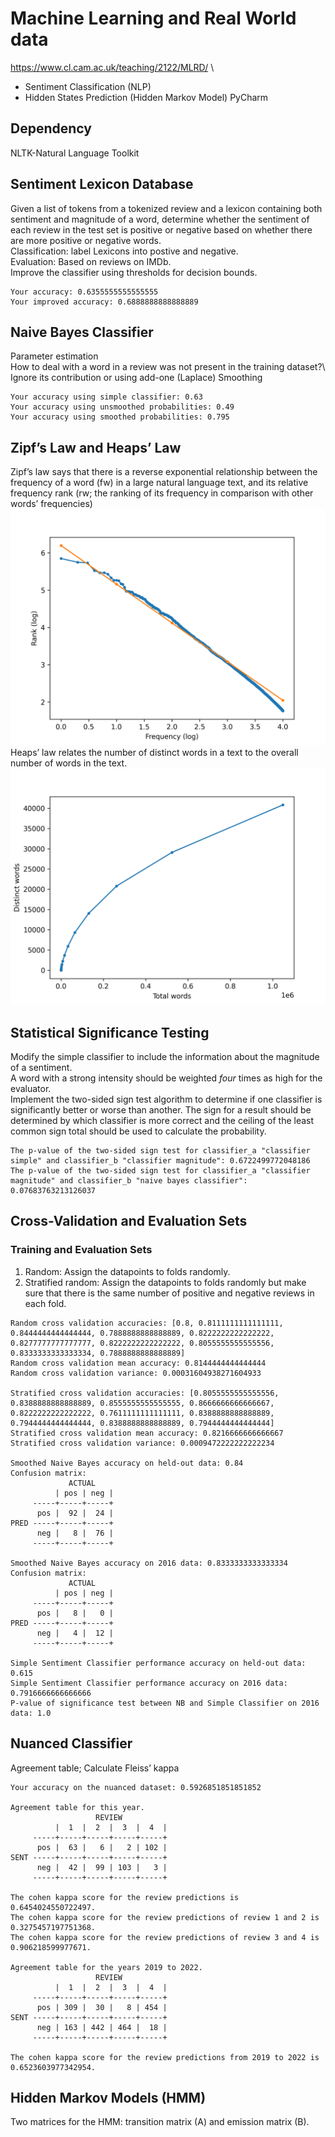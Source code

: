 # Machine Learning and Real World data
https://www.cl.cam.ac.uk/teaching/2122/MLRD/ \
* Sentiment Classification (NLP)
* Hidden States Prediction (Hidden Markov Model)
PyCharm
## Dependency
NLTK-Natural Language Toolkit
## Sentiment Lexicon Database
Given a list of tokens from a tokenized review and a lexicon containing both sentiment and magnitude of a word, determine whether the sentiment of each review in the test set is positive or negative based on whether there are more positive or negative words.\
Classification: label Lexicons into postive and negative.\
Evaluation: Based on reviews on IMDb. \
Improve the classifier using thresholds for decision bounds.
```
Your accuracy: 0.6355555555555555
Your improved accuracy: 0.6888888888888889
```
## Naive Bayes Classifier
Parameter estimation\
How to deal with a word in a review was not present in the training dataset?\ 
Ignore its contribution or using add-one (Laplace) Smoothing 
```
Your accuracy using simple classifier: 0.63
Your accuracy using unsmoothed probabilities: 0.49
Your accuracy using smoothed probabilities: 0.795
```
## Zipf’s Law and Heaps’ Law
Zipf’s law says that there is a reverse exponential relationship between the frequency of a word (fw) in a large natural language text, and its relative frequency rank (rw; the ranking of its frequency in comparison with other words’ frequencies) \
![Zipf](mlrd/figures/sentiment_detection/Estimation%20of%20log-log.png)
Heaps’ law relates the number of distinct words in a text to the overall number of words in the text.
![Heaps](mlrd/figures/sentiment_detection/Numbers%20of%20Words.png)

## Statistical Significance Testing
Modify the simple classifier to include the information about the magnitude of a sentiment.\
A word with a strong intensity should be weighted *four* times as high for the evaluator.\
Implement the two-sided sign test algorithm to determine if one classifier is significantly better or worse than     another. The sign for a result should be determined by which classifier is more correct and the ceiling of the least common sign total should be used to calculate the probability.
```
The p-value of the two-sided sign test for classifier_a "classifier simple" and classifier_b "classifier magnitude": 0.6722499772048186
The p-value of the two-sided sign test for classifier_a "classifier magnitude" and classifier_b "naive bayes classifier": 0.07683763213126037
```

## Cross-Validation and Evaluation Sets
### Training and Evaluation Sets
1. Random: Assign the datapoints to folds randomly. 
2. Stratified random: Assign the datapoints to folds randomly but make sure that there is the same number of positive and negative reviews in each fold.
```
Random cross validation accuracies: [0.8, 0.8111111111111111, 0.8444444444444444, 0.7888888888888889, 0.8222222222222222, 0.8277777777777777, 0.8222222222222222, 0.8055555555555556, 0.8333333333333334, 0.7888888888888889]
Random cross validation mean accuracy: 0.8144444444444444
Random cross validation variance: 0.00031604938271604933

Stratified cross validation accuracies: [0.8055555555555556, 0.8388888888888889, 0.8555555555555555, 0.8666666666666667, 0.8222222222222222, 0.7611111111111111, 0.8388888888888889, 0.7944444444444444, 0.8388888888888889, 0.7944444444444444]
Stratified cross validation mean accuracy: 0.8216666666666667
Stratified cross validation variance: 0.0009472222222222234

Smoothed Naive Bayes accuracy on held-out data: 0.84
Confusion matrix:
             ACTUAL
          | pos | neg |
     -----+-----+-----+
      pos |  92 |  24 |
PRED -----+-----+-----+
      neg |   8 |  76 |
     -----+-----+-----+

Smoothed Naive Bayes accuracy on 2016 data: 0.8333333333333334
Confusion matrix:
             ACTUAL
          | pos | neg |
     -----+-----+-----+
      pos |   8 |   0 |
PRED -----+-----+-----+
      neg |   4 |  12 |
     -----+-----+-----+

Simple Sentiment Classifier performance accuracy on held-out data: 0.615
Simple Sentiment Classifier performance accuracy on 2016 data: 0.7916666666666666
P-value of significance test between NB and Simple Classifier on 2016 data: 1.0
```
## Nuanced Classifier
Agreement table; Calculate Fleiss’ kappa
```
Your accuracy on the nuanced dataset: 0.5926851851851852

Agreement table for this year.
                   REVIEW
          |  1  |  2  |  3  |  4  |
     -----+-----+-----+-----+-----+
      pos |  63 |   6 |   2 | 102 |
SENT -----+-----+-----+-----+-----+
      neg |  42 |  99 | 103 |   3 |
     -----+-----+-----+-----+-----+
    
The cohen kappa score for the review predictions is 0.6454024550722497.
The cohen kappa score for the review predictions of review 1 and 2 is 0.3275457197751368.
The cohen kappa score for the review predictions of review 3 and 4 is 0.906218599977671.

Agreement table for the years 2019 to 2022.
                   REVIEW
          |  1  |  2  |  3  |  4  |
     -----+-----+-----+-----+-----+
      pos | 309 |  30 |   8 | 454 |
SENT -----+-----+-----+-----+-----+
      neg | 163 | 442 | 464 |  18 |
     -----+-----+-----+-----+-----+
    
The cohen kappa score for the review predictions from 2019 to 2022 is 0.6523603977342954.
```
## Hidden Markov Models (HMM)
Two matrices for the HMM: transition matrix (A) and emission matrix (B).
